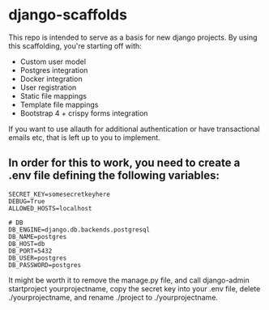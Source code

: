 # django-scaffolds

This repo is intended to serve as a basis for new django projects.  By using this scaffolding, you're starting off with:

* Custom user model
* Postgres integration
* Docker integration
* User registration
* Static file mappings
* Template file mappings
* Bootstrap 4 + crispy forms integration

If you want to use allauth for additional authentication or have transactional emails etc, that is left up to you to implement.

## In order for this to work, you need to create a .env file defining the following variables:

```
SECRET_KEY=somesecretkeyhere
DEBUG=True
ALLOWED_HOSTS=localhost

# DB
DB_ENGINE=django.db.backends.postgresql
DB_NAME=postgres
DB_HOST=db
DB_PORT=5432
DB_USER=postgres
DB_PASSWORD=postgres
```

It might be worth it to remove the manage.py file, and call django-admin startproject yourprojectname, copy the secret key into your .env file, delete ./yourprojectname, and rename ./project to ./yourprojectname.

